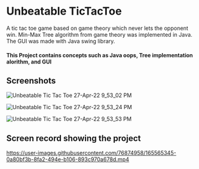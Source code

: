 # Unbeatable TicTacToe
 
A tic tac toe game based on game theory which never lets the opponent win.
Min-Max Tree algorithm from game theory was implemented in Java.
The GUI was made with Java swing library.
#### This Project contains concepts such as Java oops, Tree implementation alorithm, and GUI


## Screenshots

![Unbeatable Tic Tac Toe 27-Apr-22 9_53_02 PM](https://user-images.githubusercontent.com/76874958/165566377-72d0d150-916b-4c13-8771-c3a7cd81c65b.png)

![Unbeatable Tic Tac Toe 27-Apr-22 9_53_24 PM](https://user-images.githubusercontent.com/76874958/165566382-79938d9b-38b6-4adc-a408-0040b54f983b.png)

![Unbeatable Tic Tac Toe 27-Apr-22 9_53_53 PM](https://user-images.githubusercontent.com/76874958/165566386-e3487808-c38f-423b-aa89-298f77857be4.png)


## Screen record showing the project

https://user-images.githubusercontent.com/76874958/165565345-0a80bf3b-8fa2-494e-b106-893c970a678d.mp4

